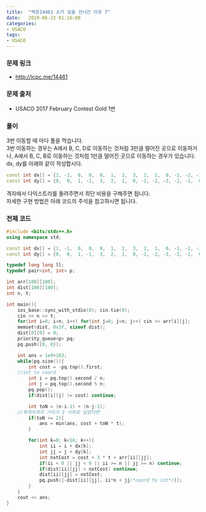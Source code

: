 ```yaml
---
title:  "백준14461 소가 길을 건너간 이유 7"
date:   2019-06-22 01:16:00
categories:
- USACO
tags:
- USACO
---
```


### 문제 링크
* http://icpc.me/14461

### 문제 출처
* USACO 2017 February Contest Gold 1번

### 풀이
3번 이동할 때 마다 풀을 먹습니다.<br>
3번 이동하는 경우는 A에서 B, C, D로 이동하는 것처럼 3만큼 떨어진 곳으로 이동하거나, A에서 B, C, B로 이동하는 것처럼 1만큼 떨어진 곳으로 이동하는 경우가 있습니다. dx, dy를 아래와 같이 작성합시다.<br>
```cpp
const int dx[] = {1, -1,  0,  0,  0,  1,  2,  3,  2,  1,  0, -1, -2, -3, -2, -1};
const int dy[] = {0,  0,  1, -1,  3,  2,  1,  0, -1, -2, -3, -2, -1,  0,  1,  2};
```

격자에서 다익스트라를 돌려주면서 최단 비용을 구해주면 됩니다.<br>
자세한 구현 방법은 아래 코드의 주석을 참고하시면 됩니다.

### 전체 코드
```cpp
#include <bits/stdc++.h>
using namespace std;

const int dx[] = {1, -1,  0,  0,  0,  1,  2,  3,  2,  1,  0, -1, -2, -3, -2, -1};
const int dy[] = {0,  0,  1, -1,  3,  2,  1,  0, -1, -2, -3, -2, -1,  0,  1,  2};

typedef long long ll;
typedef pair<int, int> p;

int arr[100][100];
int dist[100][100];
int n, t;

int main(){
	ios_base::sync_with_stdio(0); cin.tie(0);
	cin >> n >> t;
	for(int i=0; i<n; i++) for(int j=0; j<n; j++) cin >> arr[i][j];
	memset(dist, 0x3f, sizeof dist);
	dist[0][0] = 0;
	priority_queue<p> pq;
	pq.push({0, 0});

	int ans = 1e9+103;
	while(pq.size()){
		int cost = -pq.top().first;
    //int to coord
		int i = pq.top().second / n;
		int j = pq.top().second % n;
		pq.pop();
		if(dist[i][j] != cost) continue;

		int toN = (n-i-1) + (n-j-1);
    //목적지까지 거리가 2 이하로 남았다면
		if(toN <= 2){
			ans = min(ans, cost + toN * t);
		}

		for(int k=0; k<16; k++){
			int ii = i + dx[k];
			int jj = j + dy[k];
			int nxtCost = cost + 3 * t + arr[ii][jj];
			if(ii < 0 || jj < 0 || ii >= n || jj >= n) continue;
			if(dist[ii][jj] < nxtCost) continue;
			dist[ii][jj] = nxtCost;
			pq.push({-dist[ii][jj], ii*n + jj/*coord to int*/});
		}
	}
	cout << ans;
}
```
